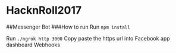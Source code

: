 # HacknRoll2017

##Messenger Bot
###How to run
Run `npm install`

Run `./ngrok http 3000`
Copy paste the https url into Facebook app dashboard Webhooks
